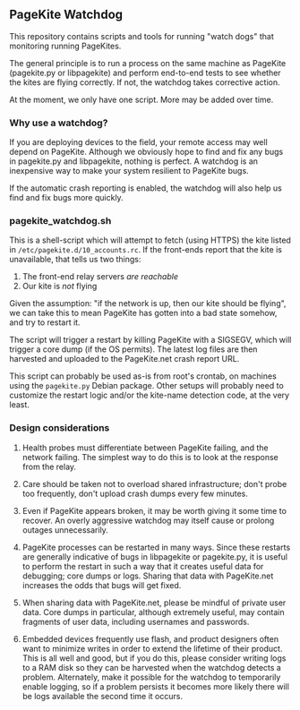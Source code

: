 ## PageKite Watchdog

This repository contains scripts and tools for running "watch dogs" that
monitoring running PageKites.

The general principle is to run a process on the same machine as PageKite
(pagekite.py or libpagekite) and perform end-to-end tests to see whether the
kites are flying correctly. If not, the watchdog takes corrective action.

At the moment, we only have one script. More may be added over time.


### Why use a watchdog?

If you are deploying devices to the field, your remote access may well depend
on PageKite. Although we obviously hope to find and fix any bugs in pagekite.py
and libpagekite, nothing is perfect. A watchdog is an inexpensive way to make
your system resilient to PageKite bugs.

If the automatic crash reporting is enabled, the watchdog will also help us
find and fix bugs more quickly.


### pagekite_watchdog.sh

This is a shell-script which will attempt to fetch (using HTTPS) the kite
listed in `/etc/pagekite.d/10_accounts.rc`. If the front-ends report that the
kite is unavailable, that tells us two things:

   1. The front-end relay servers *are reachable*
   2. Our kite is *not* flying

Given the assumption: "if the network is up, then our kite should be flying",
we can take this to mean PageKite has gotten into a bad state somehow, and try
to restart it.

The script will trigger a restart by killing PageKite with a SIGSEGV, which
will trigger a core dump (if the OS permits). The latest log files are then
harvested and uploaded to the PageKite.net crash report URL.

This script can probably be used as-is from root's crontab, on machines using
the `pagekite.py` Debian package. Other setups will probably need to customize
the restart logic and/or the kite-name detection code, at the very least.


### Design considerations

1. Health probes must differentiate between PageKite failing, and the network
failing. The simplest way to do this is to look at the response from the relay.

2. Care should be taken not to overload shared infrastructure; don't probe too
frequently, don't upload crash dumps every few minutes.

3. Even if PageKite appears broken, it may be worth giving it some time to
recover. An overly aggressive watchdog may itself cause or prolong outages
unnecessarily.

4. PageKite processes can be restarted in many ways. Since these restarts are
generally indicative of bugs in libpagekite or pagekite.py, it is useful to
perform the restart in such a way that it creates useful data for debugging;
core dumps or logs. Sharing that data with PageKite.net increases the odds that
bugs will get fixed.

5. When sharing data with PageKite.net, please be mindful of private user data.
Core dumps in particular, although extremely useful, may contain fragments of
user data, including usernames and passwords.

6. Embedded devices frequently use flash, and product designers often want to
minimize writes in order to extend the lifetime of their product.  This is all
well and good, but if you do this, please consider writing logs to a RAM disk
so they can be harvested when the watchdog detects a problem. Alternately, make
it possible for the watchdog to temporarily enable logging, so if a problem
persists it becomes more likely there will be logs available the second time it
occurs.
